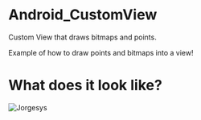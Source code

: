 # Android_CustomView
Custom View that draws bitmaps and points.


Example of how to draw points and bitmaps into a view!



# What does it look like?

![Jorgesys](https://i.stack.imgur.com/pQbn5.png)


